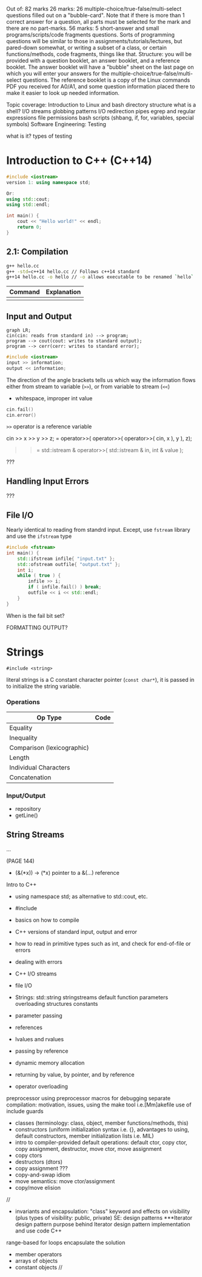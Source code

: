 Out of: 82 marks
26 marks: 26 multiple-choice/true-false/multi-select questions filled out on a "bubble-card". Note that if there is more than 1 correct answer for a question, all parts must be selected for the mark and there are no part-marks.
56 marks: 5 short-answer and small programs/scripts/code fragments questions. Sorts of programming questions will be similar to those in assignments/tutorials/lectures, but pared-down somewhat, or writing a subset of a class, or certain functions/methods, code fragments, things like that.
Structure: you will be provided with a question booklet, an answer booklet, and a reference booklet. The answer booklet will have a "bubble" sheet on the last page on which you will enter your answers for the multiple-choice/true-false/multi-select questions. The reference booklet is a copy of the Linux commands PDF you received for A0/A1, and some question information placed there to make it easier to look up needed information.

Topic coverage:
Introduction to Linux and bash
directory structure
what is a shell?
I/O streams
globbing patterns
I/O redirection
pipes
egrep and regular expressions
file permissions
bash scripts (shbang, if, for, variables, special symbols)
Software Engineering: Testing


what is it?
types of testing

# Introduction to C++ (C++14)

```c++
#include <iostream>
version 1: using namespace std;

Or: 
using std::cout;
using std::endl;

int main() {
    cout << "Hello world!" << endl;
    return 0; 
}
```

## 2.1: Compilation 

```bash
g++ hello.cc
g++ -std=c++14 hello.cc // Follows c++14 standard
g++14 hello.cc -o hello // -o allows executable to be renamed `hello`
```

| Command | Explanation |
|---|---|
| | |

## Input and Output 
```mermaid
graph LR; 
cin(cin: reads from standard in) --> program; 
program --> cout(cout: writes to standard output); 
program --> cerr(cerr: writes to standard error); 
```
```c++
#include <iostream>
input >> information;
output << information;
```
The direction of the angle brackets tells us which way the information flows either from stream to variable (`>>`), or from variable to stream (`<<`)

- whitespace, improper int value

```c++
cin.fail()
cin.error()
```

`>>` operator is a reference variable

cin >> x >> y >> z; = operator>>( operator>>( operator>>( cin, x ), y ), z);

>> = std::istream & operator>>( std::istream & in, int & value );

???

## Handling Input Errors 

???

## File I/O
Nearly identical to reading from standrd input. Except, use `fstream` library and use the `ifstream` type

```c++
#include <fstream>
int main() {
    std::ifstream infile{ "input.txt" };
    std::ofstream outfile{ "output.txt" };
    int i;
    while ( true ) {
        infile >> i;
        if ( infile.fail() ) break;
        outfile << i << std::endl;
    }
}
```
When is the fail bit set?

FORMATTING OUTPUT?

# Strings
```
#include <string>
```

literal strings is a C constant character pointer (`const char*`), it is passed in to initialize the string variable. 

### Operations
| Op Type | Code |
|---|---|
| Equality | |
| Inequality | 
| Comparison (lexicographic) | |
| Length | |
| Individual Characters | |
| Concatenation | |

### Input/Output
- repository
- getLine()

## String Streams

...

(PAGE 144)


- (&(*x)) -> (*x) pointer to a &(...) reference

Intro to C++
- using namespace std; as alternative to std::cout, etc. 
- #include <iostream>
- basics on how to compile
- C++ versions of standard input, output and error
- how to read in primitive types such as int, and check for end-of-file or errors
- dealing with errors
- C++ I/O streams
- file I/O
- Strings: std::string
stringstreams
default function parameters
overloading
structures
constants

- parameter passing
- references
- lvalues and rvalues
- passing by reference
- dynamic memory allocation
- returning by value, by pointer, and by reference
- operator overloading

preprocessor
using preprocessor macros for debugging
separate compilation: motivation, issues, using the make tool i.e.[Mm]akefile
use of include guards

- classes (terminology: class, object, member functions/methods, this)
- constructors (uniform initialization syntax i.e. {}, advantages to using, default constructors, member initialization lists i.e. MIL)
- intro to compiler-provided default operations: default ctor, copy ctor, copy assignment, destructor, move ctor, move assignment
- copy ctors
- destructors (dtors)
- copy assignment ???
- copy-and-swap idiom
- move semantics: move ctor/assignment
- copy/move elision

//
- invariants and encapsulation: "class" keyword and effects on visibility (plus types of visibility: public, private)
SE: design patterns
***Iterator design pattern
purpose behind Iterator design pattern
implementation and use code
C++

range-based for loops
encapsulate the solution
- member operators
- arrays of objects
- constant objects
// 
